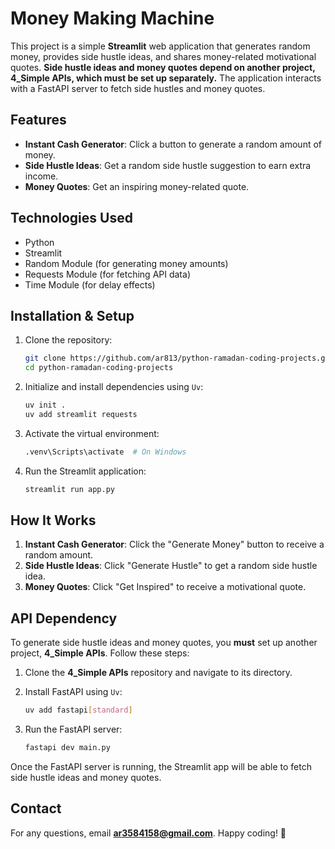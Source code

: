 # Money Making Machine

This project is a simple **Streamlit** web application that generates random money, provides side hustle ideas, and shares money-related motivational quotes. **Side hustle ideas and money quotes depend on another project, 4_Simple APIs, which must be set up separately.** The application interacts with a FastAPI server to fetch side hustles and money quotes.

## Features

- **Instant Cash Generator**: Click a button to generate a random amount of money.
- **Side Hustle Ideas**: Get a random side hustle suggestion to earn extra income.
- **Money Quotes**: Get an inspiring money-related quote.

## Technologies Used

- Python
- Streamlit
- Random Module (for generating money amounts)
- Requests Module (for fetching API data)
- Time Module (for delay effects)

## Installation & Setup

1. Clone the repository:

   ```sh
   git clone https://github.com/ar813/python-ramadan-coding-projects.git
   cd python-ramadan-coding-projects
   ```

2. Initialize and install dependencies using `Uv`:

   ```sh
   uv init .
   uv add streamlit requests
   ```

3. Activate the virtual environment:

   ```sh
   .venv\Scripts\activate  # On Windows
   ```

4. Run the Streamlit application:

   ```sh
   streamlit run app.py
   ```

## How It Works

1. **Instant Cash Generator**: Click the "Generate Money" button to receive a random amount.
2. **Side Hustle Ideas**: Click "Generate Hustle" to get a random side hustle idea.
3. **Money Quotes**: Click "Get Inspired" to receive a motivational quote.

## API Dependency

To generate side hustle ideas and money quotes, you **must** set up another project, **4_Simple APIs**. Follow these steps:

1. Clone the **4_Simple APIs** repository and navigate to its directory.
2. Install FastAPI using `Uv`:

   ```sh
   uv add fastapi[standard]
   ```

3. Run the FastAPI server:

   ```sh
   fastapi dev main.py
   ```

Once the FastAPI server is running, the Streamlit app will be able to fetch side hustle ideas and money quotes.

## Contact

For any questions, email **[ar3584158@gmail.com](mailto:ar3584158@gmail.com)**. Happy coding! 🚀

